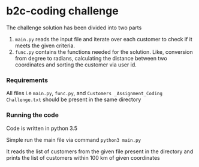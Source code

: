 # b2c-coding challenge

The challenge solution has been divided into two parts
1. `main.py` reads the input file and iterate over each customer to check if it meets the given criteria.
2. `func.py` contains the functions needed for the solution. Like, conversion from degree to radians, calculating the distance between two coordinates and sorting the customer via user id.


### Requirements

All files i.e `main.py`, `func.py`, and `Customers _Assignment_Coding Challenge.txt` should be present in the same directory

### Running the code

Code is written in python 3.5

Simple run the main file via command `python3 main.py`

It reads the list of customers from the given file present in the directory and prints the list of customers within 100 km of given coordinates
